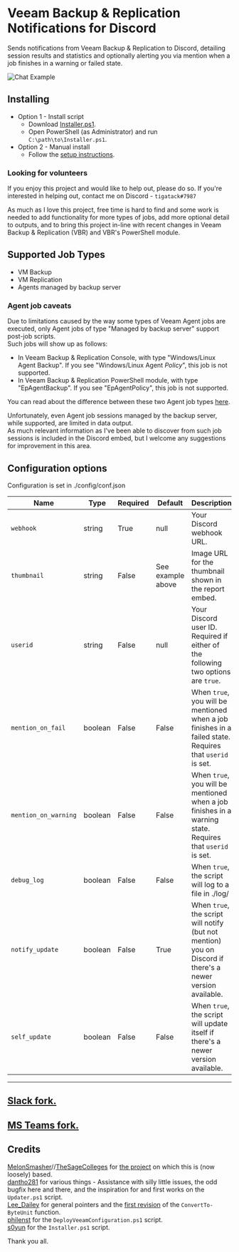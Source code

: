 # Veeam Backup & Replication Notifications for Discord

Sends notifications from Veeam Backup & Replication to Discord, detailing session results and statistics and optionally alerting you via mention when a job finishes in a warning or failed state.

![Chat Example](https://github.com/tigattack/VeeamDiscordNotifications/blob/master/asset/example.png)

## Installing

* Option 1 - Install script
  * Download [Installer.ps1](Installer.ps1).
  * Open PowerShell (as Administrator) and run `C:\path\to\Installer.ps1`.
* Option 2 - Manual install
  * Follow the [setup instructions](https://blog.tiga.tech/veeam-b-r-notifications-in-discord/).

### Looking for volunteers

If you enjoy this project and would like to help out, please do so. If you're interested in helping out, contact me on Discord - `tigatack#7987`

As much as I love this project, free time is hard to find and some work is needed to add functionality for more types of jobs, add more optional detail to outputs, and to bring this project in-line with recent changes in Veeam Backup & Replication (VBR) and VBR's PowerShell module.

## Supported Job Types

* VM Backup
* VM Replication
* Agents managed by backup server

### Agent job caveats

Due to limitations caused by the way some types of Veeam Agent jobs are executed, only Agent jobs of type "Managed by backup server" support post-job scripts.  
Such jobs will show up as follows:
* In Veeam Backup & Replication Console, with type "Windows/Linux Agent Backup". If you see "Windows/Linux Agent _Policy_", this job is not supported.  
* In Veeam Backup & Replication PowerShell module, with type "EpAgentBackup". If you see "EpAgentPolicy", this job is not supported.  

You can read about the difference between these two Agent job types [here](https://helpcenter.veeam.com/docs/backup/agents/agent_job_protection_mode.html?ver=110#selecting-job-mode).

Unfortunately, even Agent job sessions managed by the backup server, while supported, are limited in data output.  
  As much relevant information as I've been able to discover from such job sessions is included in the Discord embed, but I welcome any suggestions for improvement in this area.

## Configuration options

Configuration is set in ./config/conf.json

| Name                 | Type    | Required | Default           | Description                                                                                                |
|--------------------- |-------- |--------- |------------------ | ---------------------------------------------------------------------------------------------------------- |
| `webhook`            | string  | True     | null              | Your Discord webhook URL.                                                                                  |
| `thumbnail`          | string  | False    | See example above | Image URL for the thumbnail shown in the report embed.                                                     |
| `userid`             | string  | False    | null              | Your Discord user ID. Required if either of the following two options are `true`.                          |
| `mention_on_fail`    | boolean | False    | False             | When `true`, you will be mentioned when a job finishes in a failed state. Requires that `userid` is set.   |
| `mention_on_warning` | boolean | False    | False             | When `true`, you will be mentioned when a job finishes in a warning state. Requires that `userid` is set.  |
| `debug_log`          | boolean | False    | False             | When `true`, the script will log to a file in ./log/                                                       |
| `notify_update`      | boolean | False    | True              | When `true`, the script will notify (but not mention) you on Discord if there's a newer version available. |
| `self_update`        | boolean | False    | False             | When `true`, the script will update itself if there's a newer version available.                           |

---

## [Slack fork.](https://github.com/tigattack/VeeamSlackNotifications)

## [MS Teams fork.](https://github.com/tigattack/VeeamTeamsNotifications)

## Credits

[MelonSmasher](https://github.com/MelonSmasher)//[TheSageColleges](https://github.com/TheSageColleges) for [the project](https://github.com/TheSageColleges/VeeamSlackNotifications) on which this is (now loosely) based.  
[dantho281](https://github.com/dantho281) for various things - Assistance with silly little issues, the odd bugfix here and there, and the inspiration for and first works on the `Updater.ps1` script.  
[Lee_Dailey](https://reddit.com/u/Lee_Dailey) for general pointers and the [first revision](https://pastebin.com/srN5CKty) of the `ConvertTo-ByteUnit` function.  
[philenst](https://github.com/philenst) for the `DeployVeeamConfiguration.ps1` script.  
[s0yun](https://github.com/s0yun) for the `Installer.ps1` script.

Thank you all.
